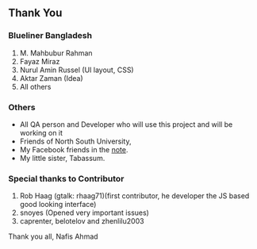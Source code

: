 ## Thank You ##

### Blueliner Bangladesh ###
  1. M. Mahbubur Rahman
  1. Fayaz Miraz
  1. Nurul Amin Russel (UI layout, CSS)
  1. Aktar Zaman (Idea)
  1. All others


### Others ###
  * All QA person and Developer who will use this project and will be working on it
  * Friends of North South University,
  * My Facebook friends in the [note](http://www.facebook.com/note.php?note_id=77616333148).
  * My little sister, Tabassum.



### Special thanks to Contributor ###
  1. Rob Haag (gtalk: rhaag71)(first contributor, he developer the JS based good looking interface)
  1. snoyes (Opened very important issues)
  1. caprenter,  belotelov and zhenlilu2003


Thank you all,
Nafis Ahmad